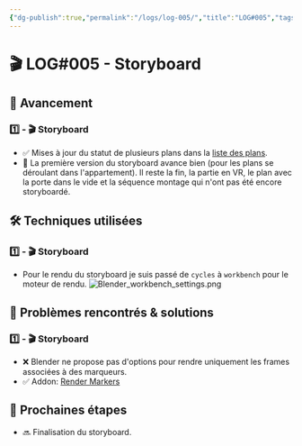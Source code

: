 ```yaml
---
{"dg-publish":true,"permalink":"/logs/log-005/","title":"LOG#005","tags":["log"],"created":"2025-01-29","updated":"2025-02-16"}
---
```


# 🎬 LOG#005 - Storyboard
## 🚀 Avancement
### 1️⃣ - 🎬 Storyboard
- ✅ Mises à jour du statut de plusieurs plans dans la [liste des plans](shots_list).
- 🔄 La première version du storyboard avance bien (pour les plans se déroulant dans l'appartement). Il reste la fin, la partie en VR, le plan avec la porte dans le vide et la séquence montage qui n'ont pas été encore storyboardé.

## 🛠️ Techniques utilisées
### 1️⃣ - 🎬 Storyboard
- Pour le rendu du storyboard je suis passé de `cycles` à `workbench` pour le moteur de rendu.
	![Blender_workbench_settings.png](/img/user/images/Blender_workbench_settings.png)
## 🧩 Problèmes rencontrés & solutions
### 1️⃣ - 🎬 Storyboard
- ❌ Blender ne propose pas d'options pour rendre uniquement les frames associées à des marqueurs.
- ✅ Addon: [Render Markers](https://edwhite3d.gumroad.com/l/wrIGs)
## 🎯 Prochaines étapes
- 🔜 Finalisation du storyboard.



